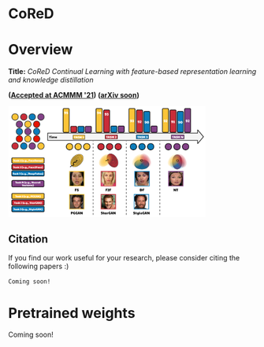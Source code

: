 # CoReD

# Overview
__Title:__ *CoReD Continual Learning with feature-based representation learning and knowledge distillation* 

**([Accepted at ACMMM '21]()) ([arXiv soon]())**

<img src="imgs/Overview.PNG" alt="CLRNet-pipeline" border="0" width="400">

## Citation

If you find our work useful for your research, please consider citing the following papers :)

```
Coming soon!
```

# Pretrained weights
Coming soon!
